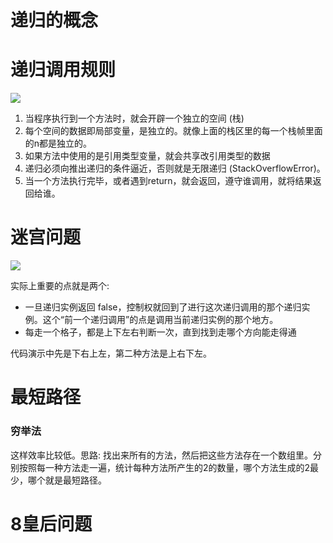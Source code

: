 # 递归的概念

# 递归调用规则

[![](https://cdn.nlark.com/yuque/0/2023/png/38953059/1703137082936-d2dd363f-d2c3-4b55-b456-f8a5bc6a5862.png)](https://cdn.nlark.com/yuque/0/2023/png/38953059/1703137082936-d2dd363f-d2c3-4b55-b456-f8a5bc6a5862.png)

1. 当程序执行到一个方法时，就会开辟一个独立的空间 (栈)
2. 每个空间的数据即局部变量，是独立的。就像上面的栈区里的每一个栈帧里面的n都是独立的。
3. 如果方法中使用的是引用类型变量，就会共享改引用类型的数据
4. 递归必须向推出递归的条件逼近，否则就是无限递归 (StackOverflowError)。
5. 当一个方法执行完毕，或者遇到return，就会返回，遵守谁调用，就将结果返回给谁。

# 迷宫问题

[![](https://cdn.nlark.com/yuque/0/2023/png/38953059/1703156312401-6c2ac34a-d79e-4c84-827e-0fae5edcec0b.png)](https://cdn.nlark.com/yuque/0/2023/png/38953059/1703156312401-6c2ac34a-d79e-4c84-827e-0fae5edcec0b.png)

实际上重要的点就是两个:

- 一旦递归实例返回 false，控制权就回到了进行这次递归调用的那个递归实例。这个“前一个递归调用”的点是调用当前递归实例的那个地方。
- 每走一个格子，都是上下左右判断一次，直到找到走哪个方向能走得通

代码演示中先是下右上左，第二种方法是上右下左。

# 最短路径

### 穷举法

这样效率比较低。思路: 找出来所有的方法，然后把这些方法存在一个数组里。分别按照每一种方法走一遍，统计每种方法所产生的2的数量，哪个方法生成的2最少，哪个就是最短路径。

# 8皇后问题